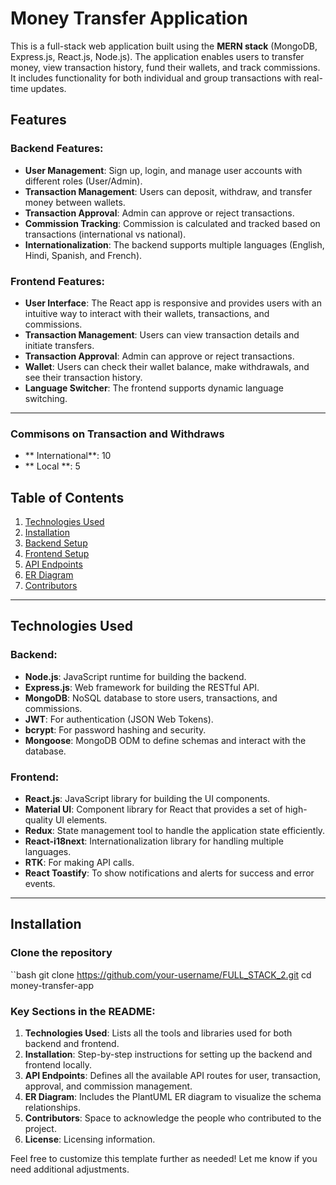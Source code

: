 # Money Transfer Application

This is a full-stack web application built using the **MERN stack** (MongoDB, Express.js, React.js, Node.js). The application enables users to transfer money, view transaction history, fund their wallets, and track commissions. It includes functionality for both individual and group transactions with real-time updates.

## Features

### Backend Features:
- **User Management**: Sign up, login, and manage user accounts with different roles (User/Admin).
- **Transaction Management**: Users can deposit, withdraw, and transfer money between wallets.
- **Transaction Approval**: Admin can approve or reject transactions.
- **Commission Tracking**: Commission is calculated and tracked based on transactions (international vs national).
- **Internationalization**: The backend supports multiple languages (English, Hindi, Spanish, and French).


### Frontend Features:
- **User Interface**: The React app is responsive and provides users with an intuitive way to interact with their wallets, transactions, and commissions.
- **Transaction Management**: Users can view transaction details and initiate transfers.
- **Transaction Approval**: Admin can approve or reject transactions.
- **Wallet**: Users can check their wallet balance, make withdrawals, and see their transaction history.
- **Language Switcher**: The frontend supports dynamic language switching.

---
### Commisons on Transaction and Withdraws
- ** International**: 10
- ** Local **: 5

## Table of Contents
1. [Technologies Used](#technologies-used)
2. [Installation](#installation)
3. [Backend Setup](#backend-setup)
4. [Frontend Setup](#frontend-setup)
5. [API Endpoints](#api-endpoints)
6. [ER Diagram](#er-diagram)
7. [Contributors](#contributors)

---

## Technologies Used

### Backend:
- **Node.js**: JavaScript runtime for building the backend.
- **Express.js**: Web framework for building the RESTful API.
- **MongoDB**: NoSQL database to store users, transactions, and commissions.
- **JWT**: For authentication (JSON Web Tokens).
- **bcrypt**: For password hashing and security.
- **Mongoose**: MongoDB ODM to define schemas and interact with the database.

### Frontend:
- **React.js**: JavaScript library for building the UI components.
- **Material UI**: Component library for React that provides a set of high-quality UI elements.
- **Redux**: State management tool to handle the application state efficiently.
- **React-i18next**: Internationalization library for handling multiple languages.
- **RTK**: For making API calls.
- **React Toastify**: To show notifications and alerts for success and error events.

---

## Installation

### Clone the repository
``bash
git clone https://github.com/your-username/FULL_STACK_2.git
cd money-transfer-app


### Key Sections in the README:

1. **Technologies Used**: Lists all the tools and libraries used for both backend and frontend.
2. **Installation**: Step-by-step instructions for setting up the backend and frontend locally.
3. **API Endpoints**: Defines all the available API routes for user, transaction, approval, and commission management.
4. **ER Diagram**: Includes the PlantUML ER diagram to visualize the schema relationships.
5. **Contributors**: Space to acknowledge the people who contributed to the project.
6. **License**: Licensing information.

Feel free to customize this template further as needed! Let me know if you need additional adjustments.


